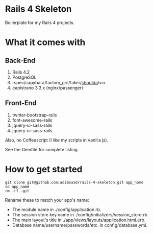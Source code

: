 # Rails 4 Skeleton

Boilerplate for my Rails 4 projects.

# What it comes with

## Back-End
1. Rails 4.2
1. PostgreSQL
1. rspec/capybara/factory_girl/faker/[shoulda](https://github.com/thoughtbot/shoulda)/vcr
1. capistrano 3.3.x (nginx/passenger)

## Front-End
1. twitter-bootstrap-rails
1. font-awesome-rails
1. jquery-ui-sass-rails
1. jquery-ui-sass-rails

Also, no Coffeescript (I like my scripts in vanilla js).

See the Gemfile for complete listing.

# How to get started

```
git clone git@github.com:adibsaad/rails-4-skeleton.git app_name
cd app_name
rm -rf .git
```

Rename these to match your app's name:
- The module name in ./config/application.rb.
- The session store key name in ./config/initializers/session_store.rb.
- The main layout's title in ./app/views/layouts/application.html.erb.
- Database name/username/passwords/etc. in config/database.yml.
